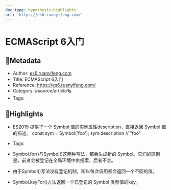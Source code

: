 ```yaml
---
doc_type: hypothesis-highlights
url: 'https://es6.ruanyifeng.com/'
---
```

# ECMAScript 6入门
## 📃Metadata
- Author: [es6.ruanyifeng.com]()
- Title: ECMAScript 6入门
- Reference: https://es6.ruanyifeng.com/
- Category: #source/article🗞
- Tags:
## 📒Highlights
- ES2019 提供了一个 Symbol 值的实例属性description，直接返回 Symbol 值的描述。 const sym = Symbol('foo'); sym.description // "foo"


- Tags:

- Symbol.for()与Symbol()这两种写法，都会生成新的 Symbol。它们的区别是，前者会被登记在全局环境中供搜索，后者不会。

- 由于Symbol()写法没有登记机制，所以每次调用都会返回一个不同的值。

- Symbol.keyFor()方法返回一个已登记的 Symbol 类型值的key。 

